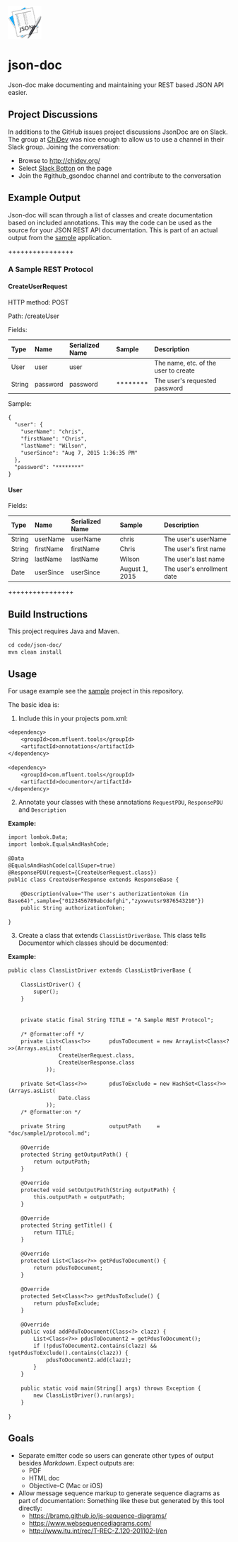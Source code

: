 <img src="icon.png" width="75"/>

# json-doc

Json-doc make documenting and maintaining your REST based JSON API easier.

## Project Discussions

In additions to the GitHub issues project discussions JsonDoc are on Slack. The group at [ChiDev](http://chidev.org/) was nice enough to allow us to use a channel in their Slack group. Joining the conversation:

* Browse to http://chidev.org/
* Select [Slack Botton](https://chidev.herokuapp.com/) on the page
* Join the #github_gsondoc channel and contribute to the conversation

## Example Output

Json-doc will scan through a list of classes and create documentation based on included annotations. This way the code can be used as the source for your JSON REST API documentation. This is part of an actual output from the [sample](https://github.com/yepher/GsonDoc/tree/develop/code/json-doc/samples) application.

++++++++++++++++

### A Sample REST Protocol

#### CreateUserRequest

HTTP method: POST

Path: /createUser

Fields:

Type|Name|Serialized Name|Sample|Description
:---|:---|:-------|:-----|:----------
User|user|user||The name, etc. of the user to create
String|password|password|********|The user's requested password


Sample:

```
{
  "user": {
    "userName": "chris",
    "firstName": "Chris",
    "lastName": "Wilson",
    "userSince": "Aug 7, 2015 1:36:35 PM"
  },
  "password": "********"
}
```

#### User

Fields:

Type|Name|Serialized Name|Sample|Description
:---|:---|:-------|:-----|:----------
String|userName|userName|chris|The user's userName
String|firstName|firstName|Chris|The user's first name
String|lastName|lastName|Wilson|The user's last name
Date|userSince|userSince|August 1, 2015|The user's enrollment date


++++++++++++++++


## Build Instructions

This project requires Java and Maven.

`````
cd code/json-doc/
mvn clean install

`````



## Usage

For usage example see the [sample](https://github.com/yepher/GsonDoc/tree/develop/code/json-doc/samples) project in this repository.

The basic idea is:

1. Include this in your projects pom.xml:

```
<dependency>
	<groupId>com.mfluent.tools</groupId>
	<artifactId>annotations</artifactId>
</dependency>

<dependency>
	<groupId>com.mfluent.tools</groupId>
	<artifactId>documentor</artifactId>
</dependency>
```

2. Annotate your classes with these annotations `RequestPDU`, `ResponsePDU` and `Description`

**Example:**

```
import lombok.Data;
import lombok.EqualsAndHashCode;

@Data
@EqualsAndHashCode(callSuper=true)
@ResponsePDU(request={CreateUserRequest.class})
public class CreateUserResponse extends ResponseBase {

    @Description(value="The user's authorizationtoken (in Base64)",sample={"0123456789abcdefghi","zyxwvutsr9876543210"})
    public String authorizationToken;

}
```

3. Create a class that extends `ClassListDriverBase`. This class tells Documentor which classes should be documented:

**Example:**

```
public class ClassListDriver extends ClassListDriverBase {

    ClassListDriver() {
        super();
    }


    private static final String TITLE = "A Sample REST Protocol";

    /* @formatter:off */
    private List<Class<?>>      pdusToDocument = new ArrayList<Class<?>>(Arrays.asList(
                CreateUserRequest.class,
                CreateUserResponse.class
            ));

    private Set<Class<?>>       pdusToExclude = new HashSet<Class<?>>(Arrays.asList(
                Date.class
            ));
    /* @formatter:on */

    private String              outputPath     = "doc/sample1/protocol.md";

    @Override
    protected String getOutputPath() {
        return outputPath;
    }

    @Override
    protected void setOutputPath(String outputPath) {
        this.outputPath = outputPath;
    }

    @Override
    protected String getTitle() {
        return TITLE;
    }

    @Override
    protected List<Class<?>> getPdusToDocument() {
        return pdusToDocument;
    }

    @Override
    protected Set<Class<?>> getPdusToExclude() {
        return pdusToExclude;
    }

    @Override
    public void addPduToDocument(Class<?> clazz) {
        List<Class<?>> pdusToDocument2 = getPdusToDocument();
        if (!pdusToDocument2.contains(clazz) && !getPdusToExclude().contains(clazz)) {
            pdusToDocument2.add(clazz);
        }
    }

    public static void main(String[] args) throws Exception {
        new ClassListDriver().run(args);
    }

}

```


## Goals

* Separate emitter code so users can generate other types of output besides _Markdown_. Expect outputs are:
    * PDF
    * HTML doc
    * Objective-C (Mac or iOS)
* Allow message sequence markup to generate sequence diagrams as part of documentation: Something like these but generated by this tool directly:
	*  https://bramp.github.io/js-sequence-diagrams/
	*  https://www.websequencediagrams.com/
	*  http://www.itu.int/rec/T-REC-Z.120-201102-I/en


